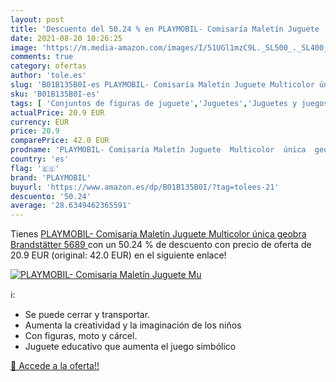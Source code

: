 ```yaml
---
layout: post
title: 'Descuento del 50.24 % en PLAYMOBIL- Comisaría Maletín Juguete  Mu'
date: 2021-08-20 10:26:25
image: 'https://m.media-amazon.com/images/I/51UGl1mzC9L._SL500_._SL400_.jpg'
comments: true
category: ofertas
author: 'tole.es'
slug: 'B01B135B0I-es PLAYMOBIL- Comisaría Maletín Juguete Multicolor única...'
sku: 'B01B135B0I-es'
tags: [ 'Conjuntos de figuras de juguete','Juguetes','Juguetes y juegos','Muñecos y figuras','playmobil','playmobil-', ]
actualPrice: 20.9 EUR
currency: EUR
price: 20.9
comparePrice: 42.0 EUR
prodname: 'PLAYMOBIL- Comisaría Maletín Juguete  Multicolor  única  geobra Brandstätter 5689 '
country: 'es'
flag: '🇪🇸'
brand: 'PLAYMOBIL'
buyurl: 'https://www.amazon.es/dp/B01B135B0I/?tag=tolees-21'
descuento: '50.24'
average: '28.6349462365591'
---
```


Tienes [PLAYMOBIL- Comisaría Maletín Juguete  Multicolor  única  geobra Brandstätter 5689 ](https://www.amazon.es/dp/B01B135B0I/?tag=tolees-21) con un 50.24 % de descuento con precio de oferta de 20.9 EUR (original: 42.0 EUR) en el siguiente enlace!

[![PLAYMOBIL- Comisaría Maletín Juguete  Mu](https://m.media-amazon.com/images/I/51UGl1mzC9L._SL500_._SL400_.jpg)](https://www.amazon.es/dp/B01B135B0I/?tag=tolees-21)

ℹ️:

- Se puede cerrar y transportar.
- Aumenta la creatividad y la imaginación de los niños
- Con figuras, moto y cárcel.
- Juguete educativo que aumenta el juego simbólico

[🛒 Accede a la oferta!!](https://www.amazon.es/dp/B01B135B0I/?tag=tolees-21)
